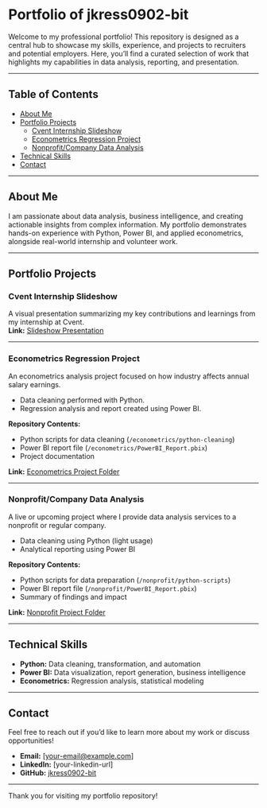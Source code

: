 # Portfolio of jkress0902-bit

Welcome to my professional portfolio! This repository is designed as a central hub to showcase my skills, experience, and projects to recruiters and potential employers. Here, you’ll find a curated selection of work that highlights my capabilities in data analysis, reporting, and presentation.

---

## Table of Contents

- [About Me](#about-me)
- [Portfolio Projects](#portfolio-projects)
  - [Cvent Internship Slideshow](#cvent-internship-slideshow)
  - [Econometrics Regression Project](#econometrics-regression-project)
  - [Nonprofit/Company Data Analysis](#nonprofitcompany-data-analysis)
- [Technical Skills](#technical-skills)
- [Contact](#contact)

---

## About Me

I am passionate about data analysis, business intelligence, and creating actionable insights from complex information. My portfolio demonstrates hands-on experience with Python, Power BI, and applied econometrics, alongside real-world internship and volunteer work.

---

## Portfolio Projects

### Cvent Internship Slideshow

A visual presentation summarizing my key contributions and learnings from my internship at Cvent.  
**Link:** [Slideshow Presentation](https://docs.google.com/presentation/d/1UGX9AcmMDul_DL1oNOC_OI2Dz0z3a5-gghoVLblCCtU/edit?usp=sharing)

---

### Econometrics Regression Project

An econometrics analysis project focused on how industry affects annual salary earnings.  
- Data cleaning performed with Python.
- Regression analysis and report created using Power BI.

**Repository Contents:**
- Python scripts for data cleaning (`/econometrics/python-cleaning`)
- Power BI report file (`/econometrics/PowerBI_Report.pbix`)
- Project documentation

**Link:** [Econometrics Project Folder](link-to-folder-or-files)

---

### Nonprofit/Company Data Analysis

A live or upcoming project where I provide data analysis services to a nonprofit or regular company.  
- Data cleaning using Python (light usage)
- Analytical reporting using Power BI

**Repository Contents:**
- Python scripts for data preparation (`/nonprofit/python-scripts`)
- Power BI report file (`/nonprofit/PowerBI_Report.pbix`)
- Summary of findings and impact

**Link:** [Nonprofit Project Folder](link-to-folder-or-files)

---

## Technical Skills

- **Python:** Data cleaning, transformation, and automation
- **Power BI:** Data visualization, report generation, business intelligence
- **Econometrics:** Regression analysis, statistical modeling

---

## Contact

Feel free to reach out if you’d like to learn more about my work or discuss opportunities!

- **Email:** [your-email@example.com]
- **LinkedIn:** [your-linkedin-url]
- **GitHub:** [jkress0902-bit](https://github.com/jkress0902-bit)

---

Thank you for visiting my portfolio repository!
